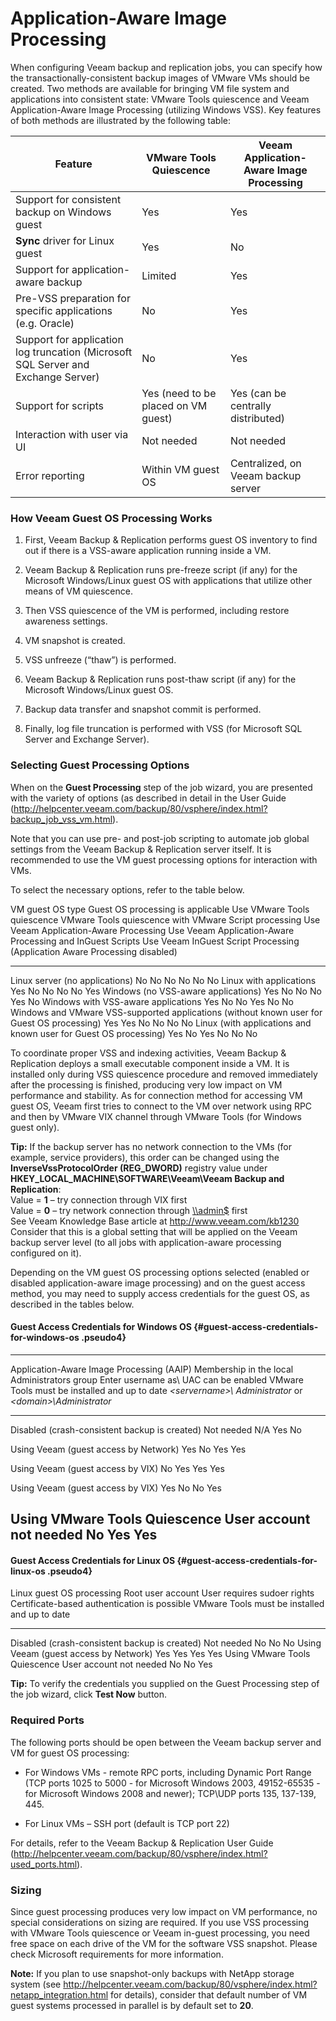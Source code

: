 # Application-Aware Image Processing

When configuring Veeam backup and replication jobs, you can specify how
the transactionally-consistent backup images of VMware VMs should be
created. Two methods are available for bringing VM file system and
applications into consistent state: VMware Tools quiescence and Veeam
Application-Aware Image Processing (utilizing Windows VSS). Key features
of both methods are illustrated by the following table:
  
  | Feature | VMware Tools Quiescence | Veeam Application-Aware Image Processing |
| -- | -- | -- |
| Support for consistent backup on Windows guest | Yes | Yes |
| **Sync** driver for Linux guest | Yes | No |
| Support for application-aware backup | Limited | Yes |
| Pre-VSS preparation for specific applications (e.g. Oracle) | No | Yes |
| Support for application log truncation (Microsoft SQL Server and Exchange Server) | No | Yes |
| Support for scripts | Yes (need to be placed on VM guest) | Yes (can be centrally distributed) |
| Interaction with user via UI | Not needed | Not needed |
| Error reporting | Within VM guest OS | Centralized, on Veeam backup server |

### How Veeam Guest OS Processing Works

1.  First, Veeam Backup & Replication performs guest OS inventory to
    find out if there is a VSS-aware application running inside a VM.

2.  Veeam Backup & Replication runs pre-freeze script (if any) for the
    Microsoft Windows/Linux guest OS with applications that utilize
    other means of VM quiescence.

3.  Then VSS quiescence of the VM is performed, including restore
    awareness settings.

4.  VM snapshot is created.

5.  VSS unfreeze (“thaw”) is performed.

6.  Veeam Backup & Replication runs post-thaw script (if any) for the
    Microsoft Windows/Linux guest OS.

7.  Backup data transfer and snapshot commit is performed.

8.  Finally, log file truncation is performed with VSS (for Microsoft
    SQL Server and Exchange Server).

### Selecting Guest Processing Options 

When on the **Guest Processing** step of the job wizard, you are
presented with the variety of options (as described in detail in the
User Guide
(<http://helpcenter.veeam.com/backup/80/vsphere/index.html?backup_job_vss_vm.html>).

Note that you can use pre- and post-job scripting to automate job global
settings from the Veeam Backup & Replication server itself. It is
recommended to use the VM guest processing options for interaction with
VMs.

To select the necessary options, refer to the table below.

  VM guest OS type                                                                             Guest OS processing is applicable   Use VMware Tools quiescence   VMware Tools quiescence with VMware Script processing   Use Veeam Application-Aware Processing   Use Veeam Application-Aware Processing and InGuest Scripts   Use Veeam InGuest Script Processing (Application Aware Processing disabled)
  -------------------------------------------------------------------------------------------- ----------------------------------- ----------------------------- ------------------------------------------------------- ---------------------------------------- ------------------------------------------------------------ -----------------------------------------------------------------------------
  Linux server (no applications)                                                               No                                  No                            No                                                      No                                       No                                                           No
  Linux with applications                                                                      Yes                                 No                            No                                                      No                                       No                                                           Yes
  Windows (no VSS-aware applications)                                                          Yes                                 No                            No                                                      No                                       Yes                                                          No
  Windows with VSS-aware applications                                                          Yes                                 No                            No                                                      Yes                                      No                                                           No
  Windows and VMware VSS-supported applications (without known user for Guest OS processing)   Yes                                 Yes                           No                                                      No                                       No                                                           No
  Linux (with applications and known user for Guest OS processing)                             Yes                                 No                            Yes                                                     No                                       No                                                           No

To coordinate proper VSS and indexing activities, Veeam Backup &
Replication deploys a small executable component inside a VM. It is
installed only during VSS quiescence procedure and removed immediately
after the processing is finished, producing very low impact on VM
performance and stability. As for connection method for accessing VM
guest OS, Veeam first tries to connect to the VM over network using RPC
and then by VMware VIX channel through VMware Tools (for Windows guest
only).

**Tip:** If the backup server has no network connection to the VMs (for
example, service providers), this order can be changed using the
**InverseVssProtocolOrder (REG\_DWORD)** registry value under
**HKEY\_LOCAL\_MACHINE\\SOFTWARE\\Veeam\\Veeam Backup and
Replication**:\
Value = **1** – try connection through VIX first\
Value = **0** – try network connection through
[\\\\admin\$](file:///\\admin$) first\
See Veeam Knowledge Base article at <http://www.veeam.com/kb1230>\
Consider that this is a global setting that will be applied on the Veeam
backup server level (to all jobs with application-aware processing
configured on it).

Depending on the VM guest OS processing options selected (enabled or
disabled application-aware image processing) and on the guest access
method, you may need to supply access credentials for the guest OS, as
described in the tables below.

#### Guest Access Credentials for Windows OS {#guest-access-credentials-for-windows-os .pseudo4}

  ---------------------------------------------------------------------------------------------------------------------------------------------------------------------------------------------------------------------------------------------
  Application-Aware Image Processing (AAIP)       Membership in the local Administrators group   Enter username as\                                                        UAC can be enabled   VMware Tools must be installed and up to date
                                                                                                 *&lt;servername&gt;\\ Administrator* or *&lt;domain&gt;\\Administrator*                        
  ----------------------------------------------- ---------------------------------------------- ------------------------------------------------------------------------- -------------------- -----------------------------------------------
  Disabled (crash-consistent backup is created)   Not needed                                     N/A                                                                       Yes                  No

  Using Veeam (guest access by Network)           Yes                                            No                                                                        Yes                  Yes

  Using Veeam (guest access by VIX)               No                                             Yes                                                                       Yes                  Yes

  Using Veeam (guest access by VIX)               Yes                                            No                                                                        No                   Yes

  Using VMware Tools Quiescence                   User account not needed                        No                                                                        Yes                  Yes
  ---------------------------------------------------------------------------------------------------------------------------------------------------------------------------------------------------------------------------------------------

#### Guest Access Credentials for Linux OS {#guest-access-credentials-for-linux-os .pseudo4}

  Linux guest OS processing                       Root user account         User requires sudoer rights   Certificate-based authentication is possible   VMware Tools must be installed and up to date
  ----------------------------------------------- ------------------------- ----------------------------- ---------------------------------------------- -----------------------------------------------
  Disabled (crash-consistent backup is created)   Not needed                No                            No                                             No
  Using Veeam (guest access by Network)           Yes                       Yes                           Yes                                            Yes
  Using VMware Tools Quiescence                   User account not needed   No                            No                                             Yes

**Tip:** To verify the credentials you supplied on the Guest Processing
step of the job wizard, click **Test Now** button.

### Required Ports

The following ports should be open between the Veeam backup server and
VM for guest OS processing:

-   For Windows VMs - remote RPC ports, including Dynamic Port Range
    (TCP ports 1025 to 5000 - for Microsoft Windows 2003, 49152-65535 -
    for Microsoft Windows 2008 and newer); TCP\\UDP ports 135,
    137-139, 445.

-   For Linux VMs – SSH port (default is TCP port 22)

For details, refer to the Veeam Backup & Replication User Guide
(<http://helpcenter.veeam.com/backup/80/vsphere/index.html?used_ports.html>).

### Sizing

Since guest processing produces very low impact on VM performance, no
special considerations on sizing are required. If you use VSS processing
with VMware Tools quiescence or Veeam in-guest processing, you need free
space on each drive of the VM for the software VSS snapshot. Please
check Microsoft requirements for more information.

**Note:** If you plan to use snapshot-only backups with NetApp storage
system (see
<http://helpcenter.veeam.com/backup/80/vsphere/index.html?netapp_integration.html>
for details), consider that default number of VM guest systems processed
in parallel is by default set to **20**.
